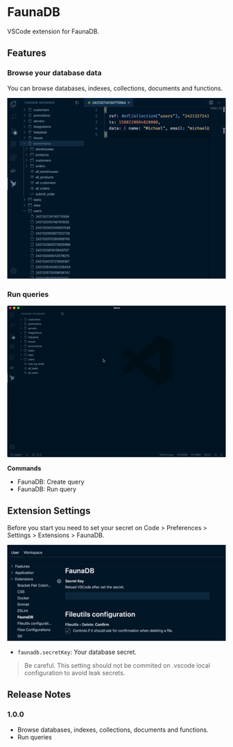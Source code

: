 # FaunaDB

VSCode extension for FaunaDB.

## Features

### Browse your database data

You can browse databases, indexes, collections, documents and functions.

![Browser your database data](media/browse-feature.png)

### Run queries

![Run queries](media/query-feature.gif)

**Commands**

* FaunaDB: Create query
* FaunaDB: Run query

## Extension Settings

Before you start you need to set your secret on Code > Preferences > Settings > Extensions > FaunaDB.

![Extension settings](media/extension-settings.png)

* `faunadb.secretKey`: Your database secret. 

> Be careful. This setting should not be commited on .vscode local configuration to avoid leak secrets.

## Release Notes

### 1.0.0

* Browse databases, indexes, collections, documents and functions.
* Run queries
